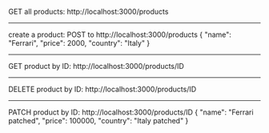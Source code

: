 GET all products:
http://localhost:3000/products

------------------------
create a product: POST to http://localhost:3000/products
{
	"name": "Ferrari",
	"price": 2000,
	"country": "Italy"
}

------------------------
GET product by ID:
http://localhost:3000/products/ID

------------------------
DELETE product by ID:
http://localhost:3000/products/ID

------------------------
PATCH product by ID:
http://localhost:3000/products/ID
{
	"name": "Ferrari patched",
	"price": 100000,
	"country": "Italy patched"
}